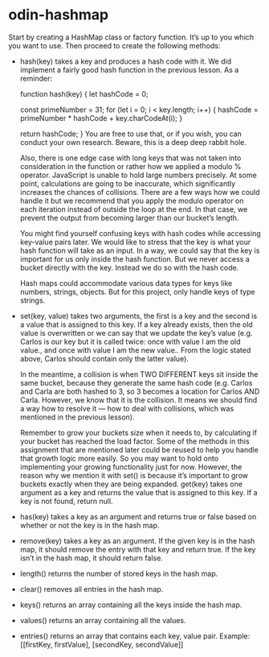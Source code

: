 # odin-hashmap

Start by creating a HashMap class or factory function. It’s up to you which you want to use. Then proceed to create the following methods:

- hash(key) takes a key and produces a hash code with it. We did implement a fairly good hash function in the previous lesson. As a reminder:

  function hash(key) {
  let hashCode = 0;

  const primeNumber = 31;
  for (let i = 0; i < key.length; i++) {
  hashCode = primeNumber \* hashCode + key.charCodeAt(i);
  }

  return hashCode;
  }
  You are free to use that, or if you wish, you can conduct your own research. Beware, this is a deep deep rabbit hole.

  Also, there is one edge case with long keys that was not taken into consideration in the function or rather how we applied a modulo % operator. JavaScript is unable to hold large numbers precisely. At some point, calculations are going to be inaccurate, which significantly increases the chances of collisions. There are a few ways how we could handle it but we recommend that you apply the modulo operator on each iteration instead of outside the loop at the end. In that case, we prevent the output from becoming larger than our bucket’s length.

  You might find yourself confusing keys with hash codes while accessing key-value pairs later. We would like to stress that the key is what your hash function will take as an input. In a way, we could say that the key is important for us only inside the hash function. But we never access a bucket directly with the key. Instead we do so with the hash code.

  Hash maps could accommodate various data types for keys like numbers, strings, objects. But for this project, only handle keys of type strings.

- set(key, value) takes two arguments, the first is a key and the second is a value that is assigned to this key. If a key already exists, then the old value is overwritten or we can say that we update the key’s value (e.g. Carlos is our key but it is called twice: once with value I am the old value., and once with value I am the new value.. From the logic stated above, Carlos should contain only the latter value).

  In the meantime, a collision is when TWO DIFFERENT keys sit inside the same bucket, because they generate the same hash code (e.g. Carlos and Carla are both hashed to 3, so 3 becomes a location for Carlos AND Carla. However, we know that it is the collision. It means we should find a way how to resolve it — how to deal with collisions, which was mentioned in the previous lesson).

  Remember to grow your buckets size when it needs to, by calculating if your bucket has reached the load factor. Some of the methods in this assignment that are mentioned later could be reused to help you handle that growth logic more easily. So you may want to hold onto implementing your growing functionality just for now. However, the reason why we mention it with set() is because it’s important to grow buckets exactly when they are being expanded.
  get(key) takes one argument as a key and returns the value that is assigned to this key. If a key is not found, return null.

- has(key) takes a key as an argument and returns true or false based on whether or not the key is in the hash map.

- remove(key) takes a key as an argument. If the given key is in the hash map, it should remove the entry with that key and return true. If the key isn’t in the hash map, it should return false.

- length() returns the number of stored keys in the hash map.

- clear() removes all entries in the hash map.

- keys() returns an array containing all the keys inside the hash map.

- values() returns an array containing all the values.

- entries() returns an array that contains each key, value pair. Example: [[firstKey, firstValue], [secondKey, secondValue]]
